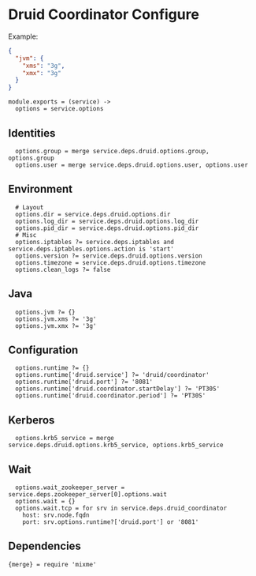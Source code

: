 
# Druid Coordinator Configure

Example:

```json
{
  "jvm": {
    "xms": "3g",
    "xmx": "3g"
  }
}
```

    module.exports = (service) ->
      options = service.options

## Identities

      options.group = merge service.deps.druid.options.group, options.group
      options.user = merge service.deps.druid.options.user, options.user

## Environment

      # Layout
      options.dir = service.deps.druid.options.dir
      options.log_dir = service.deps.druid.options.log_dir
      options.pid_dir = service.deps.druid.options.pid_dir
      # Misc
      options.iptables ?= service.deps.iptables and service.deps.iptables.options.action is 'start'
      options.version ?= service.deps.druid.options.version
      options.timezone = service.deps.druid.options.timezone
      options.clean_logs ?= false

## Java

      options.jvm ?= {}
      options.jvm.xms ?= '3g'
      options.jvm.xmx ?= '3g'

## Configuration

      options.runtime ?= {}
      options.runtime['druid.service'] ?= 'druid/coordinator'
      options.runtime['druid.port'] ?= '8081'
      options.runtime['druid.coordinator.startDelay'] ?= 'PT30S'
      options.runtime['druid.coordinator.period'] ?= 'PT30S'

## Kerberos

      options.krb5_service = merge service.deps.druid.options.krb5_service, options.krb5_service

## Wait

      options.wait_zookeeper_server = service.deps.zookeeper_server[0].options.wait
      options.wait = {}
      options.wait.tcp = for srv in service.deps.druid_coordinator
        host: srv.node.fqdn
        port: srv.options.runtime?['druid.port'] or '8081'

## Dependencies

    {merge} = require 'mixme'
